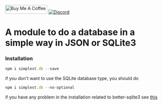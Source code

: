 <a href="https://www.buymeacoffee.com/Fabricio191" target="_blank"><img src="https://cdn.buymeacoffee.com/buttons/default-orange.png" alt="Buy Me A Coffee" height="28" width="135"></a>
[![Discord](https://img.shields.io/discord/555535212461948936?style=for-the-badge&color=7289da)](https://discord.gg/zrESMn6)

# A module to do a database in a simple way in JSON or SQLite3

### Installation

```js
npm i simplest.db --save
```

if you don't want to use the SQLite database type, you should do 

```js
npm i simplest.db --no-optional
```

if you have any problem in the installation related to better-sqlite3 see [this](https://github.com/JoshuaWise/better-sqlite3/blob/master/docs/troubleshooting.md)
